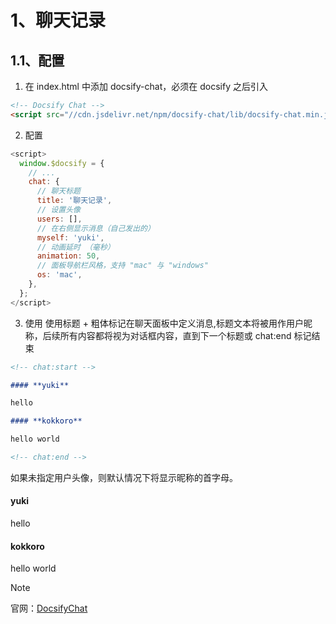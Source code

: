 # 1、聊天记录

## 1.1、配置
1. 在 index.html 中添加 docsify-chat，必须在 docsify 之后引入

```html
<!-- Docsify Chat -->
<script src="//cdn.jsdelivr.net/npm/docsify-chat/lib/docsify-chat.min.js"></script>
```

2. 配置
```javascript
<script>
  window.$docsify = {
    // ...
    chat: {
      // 聊天标题
      title: '聊天记录',
      // 设置头像
      users: [],
      // 在右侧显示消息（自己发出的）
      myself: 'yuki',
      // 动画延时 （毫秒）
      animation: 50,
      // 面板导航栏风格，支持 "mac" 与 "windows"
      os: 'mac',
    },
  };
</script>
```


3. 使用
使用标题 + 粗体标记在聊天面板中定义消息,标题文本将被用作用户昵称，后续所有内容都将视为对话框内容，直到下一个标题或 chat:end 标记结束
```markdown
<!-- chat:start -->

#### **yuki**

hello

#### **kokkoro**

hello world

<!-- chat:end -->
```


如果未指定用户头像，则默认情况下将显示昵称的首字母。

<!-- chat:start -->

#### **yuki**

hello

#### **kokkoro**

hello world

<!-- chat:end -->


> [!NOTE]
> 官网：[DocsifyChat](https://github.com/xueelf/docsify-chat/blob/master/README.zh.md)

